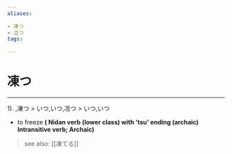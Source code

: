 ```yaml
---
aliases:
    
- 凍つ
- 冱つ
tags:
    
---
```


# 凍つ
---
1).
,凍つ > いつ,いつ,冱つ > いつ,いつ

- to freeze
**( Nidan verb (lower class) with 'tsu' ending (archaic) Intransitive verb; Archaic)**
> see also:  [[凍てる]]
            